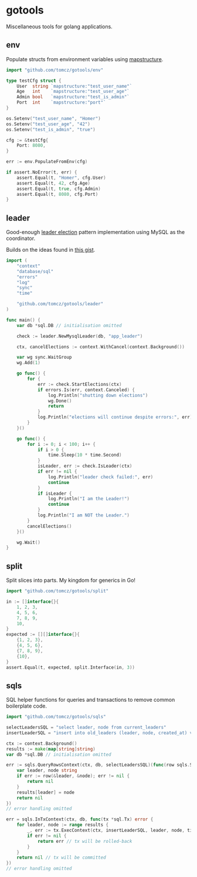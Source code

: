 # gotools

Miscellaneous tools for golang applications.

## env

Populate structs from environment variables using [mapstructure](https://github.com/mitchellh/mapstructure).

```go
import "github.com/tomcz/gotools/env"

type testCfg struct {
    User  string `mapstructure:"test_user_name"`
    Age   int    `mapstructure:"test_user_age"`
    Admin bool   `mapstructure:"test_is_admin"`
    Port  int    `mapstructure:"port"`
}

os.Setenv("test_user_name", "Homer")
os.Setenv("test_user_age", "42")
os.Setenv("test_is_admin", "true")

cfg := &testCfg{
    Port: 8080,
}

err := env.PopulateFromEnv(cfg)

if assert.NoError(t, err) {
    assert.Equal(t, "Homer", cfg.User)
    assert.Equal(t, 42, cfg.Age)
    assert.Equal(t, true, cfg.Admin)
    assert.Equal(t, 8080, cfg.Port)
}
```

## leader

Good-enough [leader election](https://aws.amazon.com/builders-library/leader-election-in-distributed-systems/)
pattern implementation using MySQL as the coordinator.

Builds on the ideas found in [this gist](https://gist.github.com/ljjjustin/f2213ac9b9b8c31df746f8b56095ea32).

```go
import (
    "context"
    "database/sql"
    "errors"
    "log"
    "sync"
    "time"

    "github.com/tomcz/gotools/leader"
)

func main() {
    var db *sql.DB // initialisation omitted

    check := leader.NewMysqlLeader(db, "app_leader")

    ctx, cancelElections := context.WithCancel(context.Background())

    var wg sync.WaitGroup
    wg.Add(1)

    go func() {
        for {
            err := check.StartElections(ctx)
            if errors.Is(err, context.Canceled) {
                log.Println("shutting down elections")
                wg.Done()
                return
            }
            log.Println("elections will continue despite errors:", err)
        }
    }()

    go func() {
        for i := 0; i < 100; i++ {
            if i > 0 {
                time.Sleep(10 * time.Second)
            }
            isLeader, err := check.IsLeader(ctx)
            if err != nil {
                log.Println("leader check failed:", err)
                continue
            }
            if isLeader {
                log.Println("I am the Leader!")
                continue
            }
            log.Println("I am NOT the Leader.")
        }
        cancelElections()
    }()

    wg.Wait()
}
```

## split

Split slices into parts. My kingdom for generics in Go!

```go
import "github.com/tomcz/gotools/split"

in := []interface{}{
    1, 2, 3,
    4, 5, 6,
    7, 8, 9,
    10,
}
expected := [][]interface{}{
    {1, 2, 3},
    {4, 5, 6},
    {7, 8, 9},
    {10},
}
assert.Equal(t, expected, split.Interface(in, 3))
```

## sqls

SQL helper functions for queries and transactions to remove common boilerplate code.

```go
import "github.com/tomcz/gotools/sqls"

selectLeadersSQL = "select leader, node from current_leaders"
insertLeaderSQL = "insert into old_leaders (leader, node, created_at) values (?, ?, ?)"

ctx := context.Background()
results := make(map[string]string)
var db *sql.DB // initialisation omitted

err := sqls.QueryRowsContext(ctx, db, selectLeadersSQL)(func(row sqls.ScanFunc) error {
    var leader, node string
    if err := row(&leader, &node); err != nil {
        return nil
    }
    results[leader] = node
    return nil
})
// error handling omitted

err = sqls.InTxContext(ctx, db, func(tx *sql.Tx) error {
    for leader, node := range results {
        _, err := tx.ExecContext(ctx, insertLeaderSQL, leader, node, time.Now())
        if err != nil {
            return err // tx will be rolled-back
        }
    }
    return nil // tx will be committed
})
// error handling omitted
```
